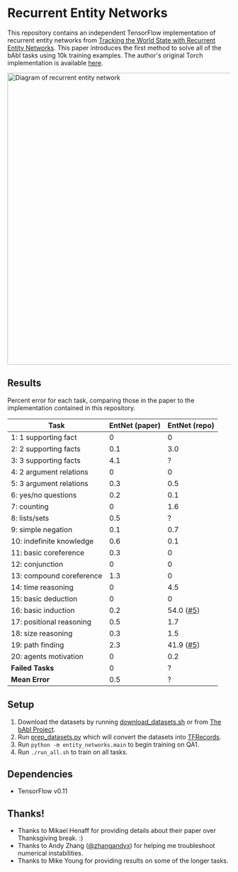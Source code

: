 # Recurrent Entity Networks

This repository contains an independent TensorFlow implementation of recurrent entity networks from [Tracking the World State with
Recurrent Entity Networks](https://openreview.net/forum?id=rJTKKKqeg). This paper introduces the first method to solve all of the bAbI tasks using 10k training examples. The author's original Torch implementation is available [here](https://github.com/facebook/MemNN/tree/master/EntNet-babi).

<img src="images/diagram.png" alt="Diagram of recurrent entity network" width="886" height="658">

## Results

Percent error for each task, comparing those in the paper to the implementation contained in this repository.

Task | EntNet (paper) | EntNet (repo)
--- | --- | ---
1: 1 supporting fact | 0 | 0
2: 2 supporting facts | 0.1 | 3.0
3: 3 supporting facts | 4.1 | ?
4: 2 argument relations | 0 | 0
5: 3 argument relations | 0.3 | 0.5
6: yes/no questions | 0.2 | 0.1
7: counting | 0 | 1.6
8: lists/sets | 0.5 | ?
9: simple negation | 0.1 | 0.7
10: indefinite knowledge | 0.6 | 0.1
11: basic coreference | 0.3 | 0
12: conjunction | 0 | 0
13: compound coreference | 1.3 | 0
14: time reasoning | 0 | 4.5
15: basic deduction | 0 | 0
16: basic induction | 0.2 | 54.0 ([#5](../../issues/5))
17: positional reasoning | 0.5 | 1.7
18: size reasoning | 0.3 | 1.5
19: path finding | 2.3 | 41.9 ([#5](../../issues/5))
20: agents motivation | 0 | 0.2
**Failed Tasks** | 0 | ?
**Mean Error** | 0.5 | ?

## Setup

1. Download the datasets by running [download_datasets.sh](download_datasets.sh) or from [The bAbI Project](https://research.facebook.com/research/babi/).
2. Run [prep_datasets.py](prep_datasets.py) which will convert the datasets into [TFRecords](https://www.tensorflow.org/versions/r0.11/how_tos/reading_data/index.html#standard_tensorflow_format).
3. Run `python -m entity_networks.main` to begin training on QA1.
4. Run `./run_all.sh` to train on all tasks.

## Dependencies

- TensorFlow v0.11

## Thanks!

- Thanks to Mikael Henaff for providing details about their paper over Thanksgiving break. :)
- Thanks to Andy Zhang ([@zhangandyx](https://twitter.com/zhangandyx)) for helping me troubleshoot numerical instabilities.
- Thanks to Mike Young for providing results on some of the longer tasks.
